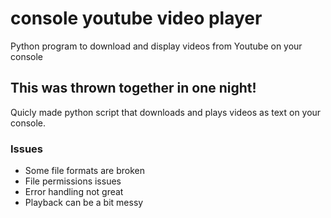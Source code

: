 # console youtube video player
 Python program to download and display videos from Youtube on your console
 
## This was thrown together in one night!
Quicly made python script that downloads and plays videos as text on your console.  

### Issues
- Some file formats are broken
- File permissions issues
- Error handling not great
- Playback can be a bit messy
